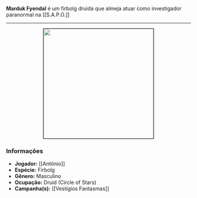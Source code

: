 **Marduk Fyendal** é um firbolg druida que almeja atuar como investigador paranormal na [[S.A.P.O.]]

---

<div style="text-align: center;">
<img src="https://i.imgur.com/l4IwGH9.jpeg" width="300" style="border: 1px solid black;">
</div>

### Informações

- **Jogador:** [[Antônio]]
- **Espécie:** Firbolg
- **Gênero:** Masculino
- **Ocupação:** Druid (Circle of Stars)
- **Campanha(s):** [[Vestígios Fantasmas]]